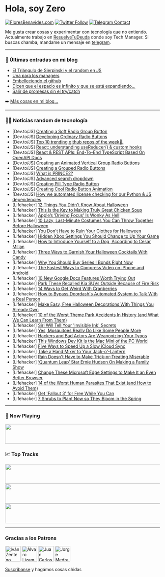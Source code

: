 # Hola, soy Zero

[![FloresBenavides.com](https://img.shields.io/website?down_message=oops&label=MiBlog&style=for-the-badge&up_message=online&url=https%3A%2F%2Ffloresbenavides.com)](https://floresbenavides.com) [![Twitter Follow](https://img.shields.io/twitter/follow/ZeroDragon?color=%231DA1F2&label=Follow&logo=twitter&logoColor=ffffff&style=for-the-badge)](https://twitter.com/zerodragon) [![Telegram Contact](https://img.shields.io/badge/escr%C3%ADbeme-ZeroDragon-%2326A5E4?style=for-the-badge&logo=telegram)](https://t.me/zerodragon)

Me gusta crear cosas y experimentar con tecnología que no entiendo.
Actualmente trabajo en [ResuelveTuDeuda](http://github.com/resuelve) donde soy Tech Manager.
Si buscas chamba, mandame un mensaje en [telegram](https://t.me/zerodragon).

---

### 📕 Últimas entradas en mi blog
<!-- BLOG-POST-LIST:START -->
- [El Triángulo de Sierpinski y el random en JS](https://floresbenavides.com/el-triangulo-de-sierpinski-y-el-random-en-js/)
- [Una para los managers](https://floresbenavides.com/una-para-los-managers/)
- [Embelleciendo el github](https://floresbenavides.com/embelleciendo-el-github/)
- [Dicen que el espacio es infinito y que se está expandiendo…](https://floresbenavides.com/dicen-que-el-espacio-es-infinito-y-que-se-esta-expandiendo/)
- [Salir de promesas sin el try/catch](https://floresbenavides.com/salir-de-promesas-sin-el-try-catch/)
<!-- BLOG-POST-LIST:END -->

➡️ [Más cosas en mi blog...](https://floresbenavides.com)

---

### 👨‍💻 Noticias random de tecnología
<!-- TECH-POSTS:START -->
- [Dev.to/JS] [Creating a Soft Radio Group Button](https://dev.to/samwtf1214/creating-a-soft-radio-group-button-3207)
- [Dev.to/JS] [Developing Ordinary Radio Buttons](https://dev.to/samwtf1214/developing-ordinary-radio-buttons-2jbh)
- [Dev.to/JS] [Top 10 trending github repos of the week💚.](https://dev.to/ksengine/top-10-trending-github-repos-of-the-week-34j5)
- [Dev.to/JS] [React: understanding useReducer&lpar;&rpar; &amp; custom hooks](https://dev.to/manuartero/react-understanding-usereducer-custom-hooks-1ma8)
- [Dev.to/JS] [React &amp; REST APIs: End-To-End TypeScript Based On OpenAPI Docs](https://dev.to/jkettmann/react-rest-apis-end-to-end-typescript-based-on-openapi-docs-45ff)
- [Dev.to/JS] [Creating an Animated Vertical Group Radio Buttons](https://dev.to/msa123free/creating-an-animated-vertical-group-radio-buttons-3183)
- [Dev.to/JS] [Creating a Grouped Radio Buttons](https://dev.to/msa123free/creating-a-grouped-radio-buttons-1cjd)
- [Dev.to/JS] [What is PRINCE2?](https://dev.to/postwell45/what-is-prince2-2ai)
- [Dev.to/JS] [Advanced search dropdown](https://dev.to/andyobrien123/advanced-search-dropdown-1884)
- [Dev.to/JS] [Creating Pill Type Radio Button](https://dev.to/msa123free/creating-pill-type-radio-button-474m)
- [Dev.to/JS] [Creating Cool Radio Button Animation](https://dev.to/msa123free/creating-cool-radio-button-animation-2j7d)
- [Dev.to/JS] [How we automated license checking for our Python &amp; JS dependencies](https://dev.to/meetkern/how-we-automated-license-checking-for-our-python-js-dependencies-5900)
- [Lifehacker] [12 Things You Didn&#39;t Know About Halloween](https://lifehacker.com/12-things-you-didnt-know-about-halloween-1849712381)
- [Lifehacker] [This Is the Key to Making Truly Great Chicken Soup](https://lifehacker.com/this-is-the-key-to-making-truly-great-chicken-soup-1849710760)
- [Lifehacker] [Apple’s ‘Driving Focus&#39; Is Wonky As Hell](https://lifehacker.com/apple-s-driving-focus-is-wonky-as-hell-1849709512)
- [Lifehacker] [10 Lazy, Last-Minute Costumes You Can Throw Together Before Halloween](https://lifehacker.com/10-lazy-last-minute-costumes-you-can-throw-together-be-1849710458)
- [Lifehacker] [You Don&#39;t Have to Ruin Your Clothes for Halloween](https://lifehacker.com/you-dont-have-to-ruin-your-clothes-for-halloween-1849710200)
- [Lifehacker] [Hidden Xbox Settings You Should Change to Up Your Game](https://lifehacker.com/hidden-xbox-settings-you-should-change-to-up-your-game-1849709275)
- [Lifehacker] [How to Introduce Yourself to a Dog, According to Cesar Millan](https://lifehacker.com/how-to-introduce-yourself-to-a-dog-according-to-cesar-1849709628)
- [Lifehacker] [Three Ways to Garnish Your Halloween Cocktails With Candy](https://lifehacker.com/three-ways-to-garnish-your-halloween-cocktails-with-can-1849709770)
- [Lifehacker] [Why You Should Buy Series I Bonds Right Now](https://lifehacker.com/why-you-should-buy-series-i-bonds-right-now-1849708604)
- [Lifehacker] [The Fastest Ways to Compress Video on iPhone and Android](https://lifehacker.com/the-fastest-ways-to-compress-video-on-iphone-and-androi-1849523806)
- [Lifehacker] [10 New Google Docs Features Worth Trying Out](https://lifehacker.com/10-new-google-docs-features-worth-trying-out-1849708472)
- [Lifehacker] [Park These Recalled Kia SUVs Outside Because of Fire Risk](https://lifehacker.com/park-these-recalled-kia-suvs-outside-because-of-fire-ri-1849706684)
- [Lifehacker] [14 Ways to Get Weird With Cranberries](https://lifehacker.com/14-ways-to-get-weird-with-cranberries-1849706421)
- [Lifehacker] [How to Bypass Doordash&#39;s Automated System to Talk With a Real Person](https://lifehacker.com/how-to-bypass-doordashs-automated-system-to-talk-with-a-1849707119)
- [Lifehacker] [Make Easy, Free Halloween Decorations With Things You Already Own](https://lifehacker.com/make-easy-free-halloween-decorations-with-things-you-a-1849706591)
- [Lifehacker] [10 of the Worst Theme Park Accidents In History &lpar;and What We Can Learn From Them&rpar;](https://lifehacker.com/10-of-the-worst-theme-park-accidents-in-history-and-wh-1849708098)
- [Lifehacker] [Siri Will Tell Your &#39;Invisible Ink&#39; Secrets](https://lifehacker.com/siri-will-tell-your-invisible-ink-secrets-1849705743)
- [Lifehacker] [Yes, Mosquitoes Really Do Like Some People More](https://lifehacker.com/yes-mosquitoes-really-do-like-some-people-more-1849706546)
- [Lifehacker] [Hackers and Bad Actors Are Weaponizing Your Typos](https://lifehacker.com/hackers-and-bad-actors-are-weaponizing-your-typos-1849706716)
- [Lifehacker] [This Windows Dev Kit Is the Mac Mini of the PC World](https://lifehacker.com/this-windows-dev-kit-is-the-mac-mini-of-the-pc-world-1849704668)
- [Lifehacker] [Five Ways to Speed Up a Slow iCloud Sync](https://lifehacker.com/five-ways-to-speed-up-a-slow-icloud-sync-1849706082)
- [Lifehacker] [Take a Hand Mixer to Your Jack-o&#39;-Lantern](https://lifehacker.com/take-a-hand-mixer-to-your-jack-o-lantern-1849706085)
- [Lifehacker] [Rain Doesn&#39;t Have to Make Trick-or-Treating Miserable](https://lifehacker.com/rain-doesnt-have-to-make-trick-or-treating-miserable-1849705299)
- [Lifehacker] [‘Quantum Leap’ Star Ernie Hudson On Making a Family Show](https://lifehacker.com/quantum-leap-star-ernie-hudson-on-making-a-family-sho-1849705983)
- [Lifehacker] [Change These Microsoft Edge Settings to Make It an Even Better Browser](https://lifehacker.com/change-these-microsoft-edge-settings-to-make-it-an-even-1849705168)
- [Lifehacker] [14 of the Worst Human Parasites That Exist &lpar;and How to Avoid Them&rpar;](https://lifehacker.com/14-of-the-worst-human-parasites-that-exist-and-how-to-1849700930)
- [Lifehacker] [Get &#39;Fallout 3&#39; for Free While You Can](https://lifehacker.com/get-fallout-3-for-free-while-you-can-1849705583)
- [Lifehacker] [7 Shrubs to Plant Now so They Bloom in the Spring](https://lifehacker.com/7-shrubs-to-plant-now-so-they-bloom-in-the-spring-1849703342)<!-- TECH-POSTS:END -->

---

### 🎵 Now Playing
<a href="https://spotify-now-playing-dun.vercel.app/now-playing?open"><img src="https://spotify-now-playing-dun.vercel.app/now-playing" width="540" height="64"></a>

### 📈 Top Tracks
<a href="https://spotify-now-playing-dun.vercel.app/top-tracks?i=1&open"><img src="https://spotify-now-playing-dun.vercel.app/top-tracks?i=1" width="540" height="64"></a>
<a href="https://spotify-now-playing-dun.vercel.app/top-tracks?i=2&open"><img src="https://spotify-now-playing-dun.vercel.app/top-tracks?i=2" width="540" height="64"></a>
<a href="https://spotify-now-playing-dun.vercel.app/top-tracks?i=3&open"><img src="https://spotify-now-playing-dun.vercel.app/top-tracks?i=3" width="540" height="64"></a>

---

### Gracias a los Patrons
[<img src="https://avatars.githubusercontent.com/u/243380?v=4" alt="Iván Zenteno" width="50px">](https://github.com/k001) [<img src="https://avatars.githubusercontent.com/u/19955639?v=4" alt="Álvaro Lizama" width="50px">](https://github.com/alvarolizama) [<img src="https://avatars.githubusercontent.com/u/2718753?v=4" alt="Juan Carlos Ruiz" width="50px">](https://github.com/JuanCrg90) [<img src="https://avatars.githubusercontent.com/u/37025?v=4" alt="Jorge Medrano" width="50px">](https://github.com/h1pp1e) 

[Suscríbanse](https://www.patreon.com/zerodragon) y hagámos cosas chidas

